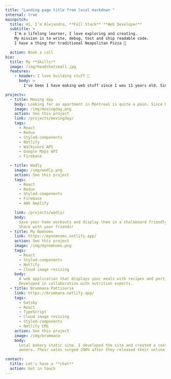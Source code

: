 ```yaml
---
title: "Landing page title from local markdown "
internal: true
mainpitch:
  title: Hi, I’m Alejandro, **Full Stack** **Web Developer**
  subtitle: >
    I'm a lifelong learner, I love exploring and creating.
    My mission is to write, debug, test and ship readable code. 
    I have a thing for traditional Neapolitan Pizza 🍕

  action: Book a call
bio:
  title: My **Skills**
  image: /img/headshotsmall.jpg
  features:
    - header: I love building stuff 📱
      body: >
        I've been I have making web stuff since I was 11 years old. Since then I've been tinkering with all sorts of technologies that in some way or another led me to work on music, photography, sound engineering, electronic engineering, automation, video production, feature film post-production, VR games, and 3D sound.

projects:
  - title: Moving day
    body: Looking for an apartment in Montreal is quite a pain. Since Kijiji doesn't provide a public API, I made one that runs on a local server.
    image: /img/movingday.png
    action: See this project
    link: /projects/movingday/
    tags:
      - React
      - Redux
      - Styled-components
      - Netlify
      - Walkscore API
      - Google Maps API
      - Firebase

  - title: Wodly
    image: /img/wodly.png
    action: See this project
    tags:
      - React
      - Redux
      - Styled-components
      - Firebase
      - AWS Amplify

    link: /projects/wodly/
    body:
      Save your home workouts and display them in a chalkboard friendly manner.
      Share with your friends!
  - title: My Nomnoms
    link: https://mynomnoms.netlify.app/
    action: See this project
    image: /img/mynomnoms.png
    tags:
      - React
      - Styled-components
      - Netlify
      - Cloud image resizing
    body:
      A web application that displays your meals with recipes and portion sizes.
      Developed in collaboration with nutrition experts.
  - title: Brummana Pattiserie
    link: https://brummana.netlify.app/
    tags:
      - Gatsby
      - React
      - TypeScript
      - Cloud image resizing
      - Styled-components
      - Netlify CMS
    action: See this project
    image: /img/brummana
    body:
      Local bakery static site. I developed the site and created a content management system for the
      owners. Their sales surged 200% after they released their online store.

contact:
  title: Let's have a **chat**
  action: Get in touch
---
```

